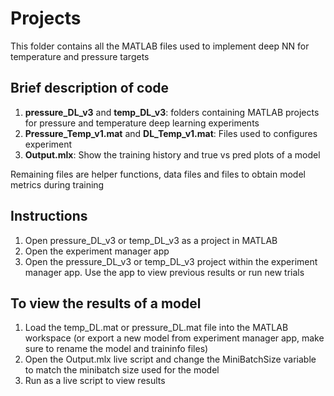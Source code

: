 # Projects
This folder contains all the MATLAB files used to implement deep NN for temperature and pressure targets

## Brief description of code
1. **pressure_DL_v3** and **temp_DL_v3**: folders containing MATLAB projects for pressure and temperature deep learning experiments
2. **Pressure_Temp_v1.mat** and **DL_Temp_v1.mat**: Files used to configures experiment
3. **Output.mlx**: Show the training history and true vs pred plots of a model

Remaining files are helper functions, data files and files to obtain model metrics during training

## Instructions
1. Open pressure_DL_v3 or temp_DL_v3 as a project in MATLAB
2. Open the experiment manager app
3. Open the pressure_DL_v3 or temp_DL_v3 project within the experiment manager app. Use the app to view previous results or run new trials
## To view the results of a model
1. Load the temp_DL.mat or pressure_DL.mat file into the MATLAB workspace (or export a new model from experiment manager app, make sure to rename the model and traininfo files)
2. Open the Output.mlx live script and change the MiniBatchSize variable to match the minibatch size used for the model
3. Run as a live script to view results
